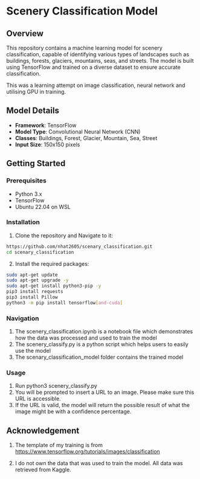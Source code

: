 # Scenery Classification Model

## Overview
This repository contains a machine learning model for scenery classification, capable of identifying various types of landscapes such as buildings, forests, glaciers, mountains, seas, and streets. The model is built using TensorFlow and trained on a diverse dataset to ensure accurate classification.

This was a learning attempt on image classification, neural network and utilising GPU in training.

## Model Details
- **Framework**: TensorFlow
- **Model Type**: Convolutional Neural Network (CNN)
- **Classes**: Buildings, Forest, Glacier, Mountain, Sea, Street
- **Input Size**: 150x150 pixels

## Getting Started

### Prerequisites
- Python 3.x
- TensorFlow
- Ubuntu 22.04 on WSL 
  
### Installation
1. Clone the repository and Navigate to it:
```bash
https://github.com/nhat2605/scenary_classification.git
cd scenary_classification
```

2. Install the required packages:
```bash
sudo apt-get update
sudo apt-get upgrade -y
sudo apt-get install python3-pip -y
pip3 install requests
pip3 install Pillow
python3 -m pip install tensorflow[and-cuda]
```

### Navigation
1. The scenery_classification.ipynb is a notebook file which demonstrates how the data was processed and used to train the model
2. The scenery_classify.py is a python script which helps users to easily use the model
3. The scenary_classification_model folder contains the trained model

### Usage
1. Run python3 scenery_classify.py
2. You will be prompted to insert a URL to an image. Please make sure this URL is accessible.
3. If the URL is valid, the model will return the possible result of what the image might be with a confidence percentage.

## Acknowledgement
1. The template of my training is from https://www.tensorflow.org/tutorials/images/classification

2. I do not own the data that was used to train the model. All data was retrieved from Kaggle.
